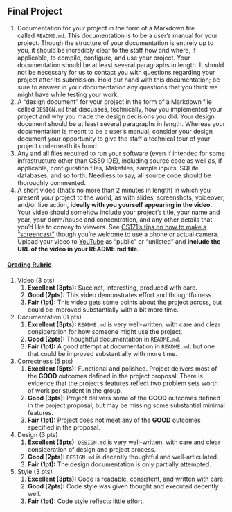 ## Final Project

1.  Documentation for your project in the form of a Markdown file called `README.md`. This documentation is to be a user’s manual for your project. Though the structure of your documentation is entirely up to you, it should be incredibly clear to the staff how and where, if applicable, to compile, configure, and use your project. Your documentation should be at least several paragraphs in length. It should not be necessary for us to contact you with questions regarding your project after its submission. Hold our hand with this documentation; be sure to answer in your documentation any questions that you think we might have while testing your work.
2.  A “design document” for your project in the form of a Markdown file called `DESIGN.md` that discusses, technically, how you implemented your project and why you made the design decisions you did. Your design document should be at least several paragraphs in length. Whereas your documentation is meant to be a user’s manual, consider your design document your opportunity to give the staff a technical tour of your project underneath its hood.
3.  Any and all files required to run your software (even if intended for some infrastructure other than CS50 IDE), including source code as well as, if applicable, configuration files, Makefiles, sample inputs, SQLite databases, and so forth. Needless to say, all source code should be thoroughly commented.
4.  A short video (that’s no more than 2 minutes in length) in which you present your project to the world, as with slides, screenshots, voiceover, and/or live action, **ideally with you yourself appearing in the video**. Your video should somehow include your project’s title, your name and year, your dorm/house and concentration, and any other details that you’d like to convey to viewers. See [CS171’s tips on how to make a “screencast”](http://www.cs171.org/2015/screencast/) though you’re welcome to use a phone or actual camera. Upload your video to [YouTube](https://www.youtube.com/) as “public” or “unlisted” and **include the URL of the video in your README.md file**.

#### [Grading Rubric](https://cs50.yale.edu/2022/fall/project/#grading-rubric)

1.  Video (3 pts)
    1.  **Excellent (3pts):** Succinct, interesting, produced with care.
    2.  **Good (2pts):** This video demonstrates effort and thoughtfulness.
    3.  **Fair (1pt):** This video gets some points about the project across, but could be improved substantially with a bit more time.
2.  Documentation (3 pts)
    1.  **Excellent (3pts):** `README.md` is very well-written, with care and clear consideration for how someone might use the project.
    2.  **Good (2pts):** Thoughtful documentation in `README.md`.
    3.  **Fair (1pt):** A good attempt at documentation in `README.md`, but one that could be improved substantially with more time.
3.  Correctness (5 pts)
    1.  **Excellent (5pts):** Functional and polished. Project delivers most of the **GOOD** outcomes defined in the project proposal. There is evidence that the project’s features reflect two problem sets worth of work per student in the group.
    2.  **Good (3pts):** Project delivers some of the **GOOD** outcomes defined in the project proposal, but may be missing some substantial minimal features.
    3.  **Fair (1pt):** Project does not meet any of the **GOOD** outcomes specified in the proposal.
4.  Design (3 pts)
    1.  **Excellent (3pts):** `DESIGN.md` is very well-written, with care and clear consideration of design and project process.
    2.  **Good (2pts):** `DESIGN.md` is decently thoughtful and well-articulated.
    3.  **Fair (1pt):** The design documentation is only partially attempted.
5.  Style (3 pts)
    1.  **Excellent (3pts):** Code is readable, consistent, and written with care.
    2.  **Good (2pts):** Code style was given thought and executed decently well.
    3.  **Fair (1pt):** Code style reflects little effort.